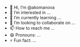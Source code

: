 - 👋 Hi, I’m @akomanova
- 👀 I’m interested in ...
- 🌱 I’m currently learning ...
- 💞️ I’m looking to collaborate on ...
- 📫 How to reach me ...
- 😄 Pronouns: ...
- ⚡ Fun fact: ...

<!---
akomanova/akomanova is a ✨ special ✨ repository because its `README.md` (this file) appears on your GitHub profile.
You can click the Preview link to take a look at your changes.
--->
